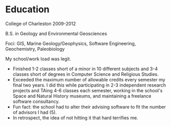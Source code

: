 <h1>Education</h1>

<article>
    <p>
        <span class="school-name">College of Charleston</span>
        <span class="matriculated-years">2009-2012</span>
    </p>
    <p>
        <span class="degree">B.S. in Geology and Environmental Geosciences</span>
    <p>
    <p>
        <span>Foci: </span>
        <span>GIS, Marine Geology/Geophysics,  Software Engineering, Geochemistry, Paleobiology </span>
    </p>
    <p>My school/work load was legit.</p>
    <ul>
        <li>Finished 1-2 classes short of a minor in 10 different subjects and 3-4 classes short of degrees in Computer Science and Religious Studies.</li>
        <li>Exceeded the maximum number of allowable credits every semester my final two years. I did this while participating in 2-3 independent research projects and TAing 4-6 classes each semester, working in the school's Space and Natural History museums, and maintaining a freelance software consultancy.</li>
        <li>Fun fact: the school had to alter their advising software to fit the number of advisors I had (5).
        <li>In retrospect, the idea of not hitting it that hard terrifies me.</li>
    </ul>
</article>
